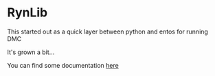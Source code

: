 # RynLib

This started out as a quick layer between python and entos for running DMC

It's grown a bit...

You can find some documentation [here](https//:mccoygroup.github.io/Documentation/RynLib)